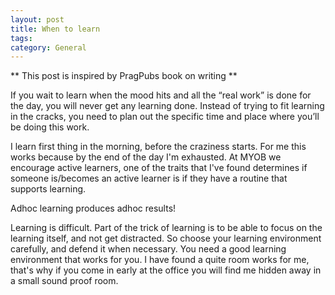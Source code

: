 ```yaml
---
layout: post
title: When to learn
tags: 
category: General
---
```

** This post is inspired by PragPubs book on writing **

If you wait to learn when the mood hits and all the “real work” is done for the day, you will never get any learning done. Instead of trying to fit learning in the cracks, you need to plan out the specific time and place where you’ll be doing this work.

I learn first thing in the morning, before the craziness starts. For me this works because by the end of the day I'm exhausted. At MYOB we encourage active learners, one of the traits that I've found determines if someone is/becomes an active learner is if they have a routine that supports learning. 

Adhoc learning produces adhoc results!

Learning is difficult. Part of the trick of learning is to be able to focus on the learning itself, and not get distracted. So choose your learning environment carefully, and defend it when necessary. You need a good learning environment that works for you. I have found a quite room works for me, that's why if you come in early at the office you will find me hidden away in a small sound proof room.


